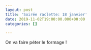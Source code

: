 ```yaml
---
layout: post
title: 'Soirée raclette: 18 janvier'
date: 2019-11-02T19:00:00.000+00:00
categories: []

---
```

On va faire péter le formage !